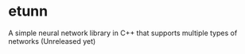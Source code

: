 # etunn
A simple neural network library in C++ that supports multiple types of networks (Unreleased yet)
